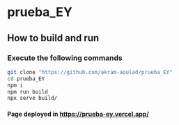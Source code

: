# prueba_EY

## How to build and run
### Execute the following commands
``` bash
git clone "https://github.com/akram-aoulad/prueba_EY"
cd prueba_EY
npm i 
npm run build
npx serve build/
```
#### Page deployed in https://prueba-ey.vercel.app/

